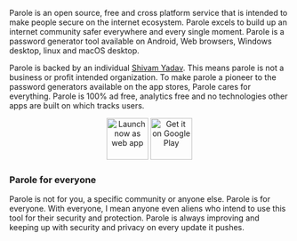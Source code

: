 Parole is an open source, free and cross platform service that is intended to make people secure on the internet ecosystem. Parole excels to build up an internet community safer everywhere and every single moment. Parole is a password generator tool available on Android, Web browsers, Windows desktop, linux and macOS desktop.

Parole is backed by an individual [Shivam Yadav](https://github.com/shivamyadavnp/). This means parole is not a business or profit intended organization. To make parole a pioneer to the password generators available on the app stores, Parole cares for everything. Parole is 100% ad free, analytics free and no technologies other apps are built on which tracks users.

<div align="center" >
<a href="https://paroleservice.github.io/" target="_blank"><img src="https://www.access.earth/img/pwa.png" alt="Launch now as web app" height="75em"/></a>
<a href="https://play.google.com/store/apps/details?id=shivamyadav.confabmeetings.android" target="_blank"><img src="https://upload.wikimedia.org/wikipedia/commons/thumb/7/78/Google_Play_Store_badge_EN.svg/1200px-Google_Play_Store_badge_EN.svg.png" alt="Get it on Google Play" height="75em"/></a>
</div>

### Parole for everyone
Parole is not for you, a specific community or anyone else. Parole is for everyone. With everyone, I mean anyone even aliens who intend to use this tool for their security and protection. Parole is always improving and keeping up with security and privacy on every update it pushes.
